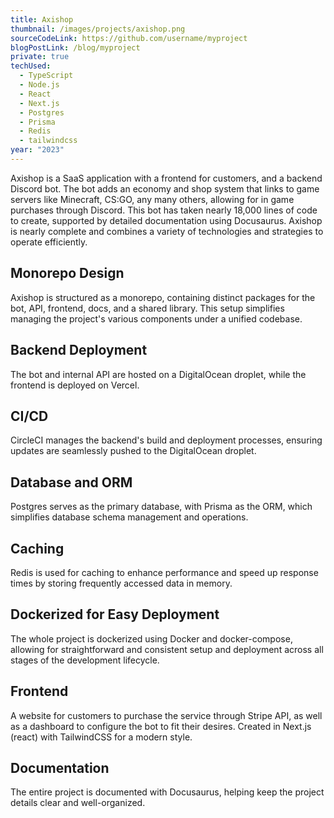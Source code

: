 ```yaml
---
title: Axishop
thumbnail: /images/projects/axishop.png
sourceCodeLink: https://github.com/username/myproject
blogPostLink: /blog/myproject
private: true
techUsed:
  - TypeScript
  - Node.js
  - React
  - Next.js
  - Postgres
  - Prisma
  - Redis
  - tailwindcss
year: "2023"
---
```

Axishop is a SaaS application with a frontend for customers, and a backend Discord bot. The bot adds an economy and shop system that links to game servers like Minecraft, CS:GO, any many others, allowing for in game purchases through Discord. This bot has taken nearly 18,000 lines of code to create, supported by detailed documentation using Docusaurus. Axishop is nearly complete and combines a variety of technologies and strategies to operate efficiently.
## Monorepo Design
Axishop is structured as a monorepo, containing distinct packages for the bot, API, frontend, docs, and a shared library. This setup simplifies managing the project's various components under a unified codebase.
## Backend Deployment
The bot and internal API are hosted on a DigitalOcean droplet, while the frontend is deployed on Vercel.
## CI/CD
CircleCI manages the backend's build and deployment processes, ensuring updates are seamlessly pushed to the DigitalOcean droplet.
## Database and ORM
Postgres serves as the primary database, with Prisma as the ORM, which simplifies database schema management and operations.
## Caching
Redis is used for caching to enhance performance and speed up response times by storing frequently accessed data in memory.
## Dockerized for Easy Deployment
The whole project is dockerized using Docker and docker-compose, allowing for straightforward and consistent setup and deployment across all stages of the development lifecycle.
## Frontend
A website for customers to purchase the service through Stripe API, as well as a dashboard to configure the bot to fit their desires. Created in Next.js (react) with TailwindCSS for a modern style.
## Documentation
The entire project is documented with Docusaurus, helping keep the project details clear and well-organized.